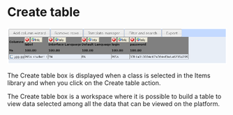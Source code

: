 <!--
created_at: '2012-04-12 18:14:42'
updated_at: '2013-03-13 13:55:11'
authors:
    - 'Jérôme Bogaerts'
contributors:
    - 'Sophie Doublet'
tags:
    - 'Manage Test Takers'
-->

Create table
============

![](../resources/testtakers-createtable.png)

The Create table box is displayed when a class is selected in the Items library and when you click on the Create table action.

The Create table box is a workspace where it is possible to build a table to view data selected among all the data that can be viewed on the platform.


